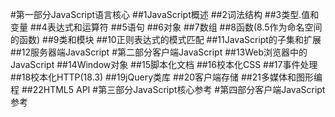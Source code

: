 #第一部分JavaScript语言核心
##1JavaScript概述
##2词法结构
##3类型.值和变量
##4表达式和运算符
##5语句
##6对象
##7数组
##8函数(8.5作为命名空间的函数)
##9类和模块
##10正则表达式的模式匹配
##11JavaScript的子集和扩展
##12服务器端JavaScript
#第二部分客户端JavaScript
##13Web浏览器中的JavaScript
##14Window对象
##15脚本化文档
##16校本化CSS
##17事件处理
##18校本化HTTP(18.3)
##19jQuery类库
##20客户端存储
##21多媒体和图形编程
##22HTML5 API
#第三部分JavaScript核心参考
#第四部分客户端JavaScript参考
